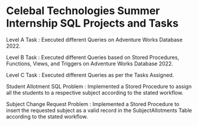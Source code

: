 # Celebal Technologies Summer Internship SQL Projects and Tasks

Level A Task : Executed different Queries on Adventure Works Database 2022.

Level B Task : Executed different Queries based on Stored Procedures, Functions, Views, and Triggers on Adventure Works Database 2022.

Level C Task : Executed different Queries as per the Tasks Assigned.

Student Allotment SQL Problem : Implemented a Stored Procedure to assign all the students to a respective subject according to the stated workflow.

Subject Change Request Problem : Implemented a Stored Procedure to insert the requested subject as a valid record in the SubjectAllotments Table according to the stated workflow.
